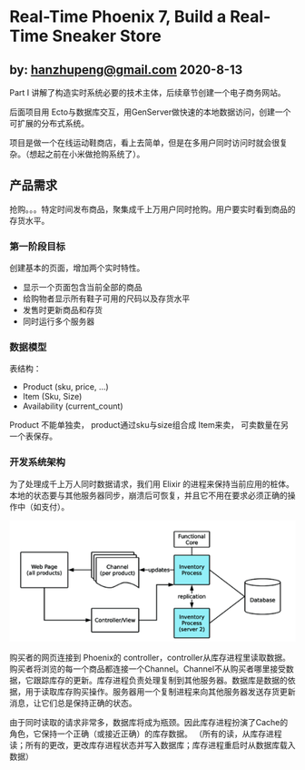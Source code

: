 # Real-Time Phoenix 7, Build a Real-Time Sneaker Store

## by: hanzhupeng@gmail.com 2020-8-13

Part I 讲解了构造实时系统必要的技术主体，后续章节创建一个电子商务网站。

后面项目用 Ecto与数据库交互，用GenServer做快速的本地数据访问，创建一个可扩展的分布式系统。

项目是做一个在线运动鞋商店，看上去简单，但是在多用户同时访问时就会很复杂。（想起之前在小米做抢购系统了）。

## 产品需求

抢购。。。特定时间发布商品，聚集成千上万用户同时抢购。用户要实时看到商品的存货水平。

### 第一阶段目标

创建基本的页面，增加两个实时特性。

- 显示一个页面包含当前全部的商品
- 给购物者显示所有鞋子可用的尺码以及存货水平
- 发售时更新商品和存货
- 同时运行多个服务器

### 数据模型

表结构：

- Product (sku, price, ...)
- Item (Sku, Size)
- Availability (current_count)

Product 不能单独卖， product通过sku与size组合成 Item来卖， 可卖数量在另一个表保存。

### 开发系统架构

为了处理成千上万人同时数据请求，我们用 Elixir 的进程来保持当前应用的桩体。本地的状态要与其他服务器同步，崩溃后可恢复，并且它不用在要求必须正确的操作中（如支付）。

![架构图](images/chap_7_arch.png)

购买者的网页连接到 Phoenix的 controller，controller从库存进程里读取数据。购买者将浏览的每一个商品都连接一个Channel。Channel不从购买者哪里接受数据，它跟踪库存的更新。库存进程负责处理复制到其他服务器。数据库是数据的依据，用于读取库存购买操作。服务器用一个复制进程来向其他服务器发送存货更新消息，让它们总是保持正确的状态。

由于同时读取的请求非常多，数据库将成为瓶颈。因此库存进程扮演了Cache的角色，它保持一个正确（或接近正确）的库存数据。
（所有的读，从库存进程读；所有的更改，更改库存进程状态并写入数据库；库存进程重启时从数据库载入数据）

